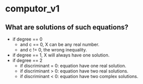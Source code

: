 # computor_v1

## What are solutions of such equations?
- if degree == 0
  - and c == 0, X can be any real number.
  - and c != 0, the wrong inequality.
- if degree == 1, X will always have one solution.
- if degree == 2
  - if discriminant = 0: equation have one real solution.
  - if discriminant > 0: equation have two real solutions.
  - if discriminant < 0: equation have two complex solutions.
